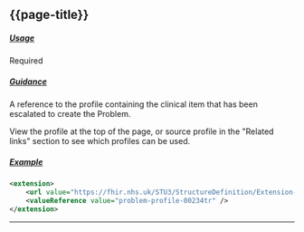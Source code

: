## {{page-title}}

<h5><ins>Usage</ins></h5>

<span class="mro-circle required" title="Required"></span> Required


<h5><ins>Guidance</ins></h5>

A reference to the profile containing the clinical item that has been escalated to create the Problem.

View the profile at the top of the page, or source profile in the "Related links" section to see which profiles can be used.

<h5><ins>Example</ins></h5>

```xml
<extension>
    <url value="https://fhir.nhs.uk/STU3/StructureDefinition/Extension-CareConnect-GPC-ActualProblem-1" />
    <valueReference value="problem-profile-00234tr" />
</extension>
```

---
